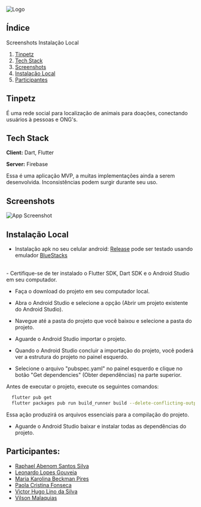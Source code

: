 
![Logo](https://i.ibb.co/KwnPTym/Screenshot-14.png)


## Índice
Screenshots
Instalação Local

1. [Tinpetz](#Tinpetz)
2. [Tech Stack](#Tech-Stack)
3. [Screenshots](#Screenshots)
4. [Instalação Local](#Instalação-Local)
5. [Participantes](#Participantes)

## Tinpetz

É uma rede social para localização de animais para doações, conectando usuários à pessoas e ONG's.




## Tech Stack

**Client:** Dart, Flutter

**Server:** Firebase

Essa é uma aplicação MVP, a muitas implementações ainda a serem desenvolvida. Inconsistências podem surgir durante seu uso.

## Screenshots

![App Screenshot](https://i.ibb.co/gM3PxbZ/Group-21.png) 


## Instalação Local
- Instalação apk no seu celular android:
[Release](https://github.com/raphaelabenom/tinpetz-app/releases) pode ser testado usando emulador [BlueStacks](https://www.bluestacks.com/download.html)
<br>
- Certifique-se de ter instalado o Flutter SDK, Dart SDK e o Android Studio em seu computador.

- Faça o download do projeto em seu computador local.

- Abra o Android Studio e selecione a opção (Abrir um projeto existente do Android Studio).

- Navegue até a pasta do projeto que você baixou e selecione a pasta do projeto.

- Aguarde o Android Studio importar o projeto.

- Quando o Android Studio concluir a importação do projeto, você poderá ver a estrutura do projeto no painel esquerdo.

- Selecione o arquivo "pubspec.yaml" no painel esquerdo e clique no botão "Get dependencies" (Obter dependências) na parte superior.

Antes de executar o projeto, execute os seguintes comandos:

```bash
  flutter pub get
  flutter packages pub run build_runner build --delete-conflicting-outputs
```
Essa ação produzirá os arquivos essenciais para a compilação do projeto.

- Aguarde o Android Studio baixar e instalar todas as dependências do projeto.





## Participantes:

- [Raphael Abenom Santos Silva](https://github.com/raphaelabenom)
- [Leonardo Lopes Gouveia]()
- [Maria Karolina Beckman Pires]()
- [Paola Cristina Fonseca]()
- [Victor Hugo Lino da Silva]()
- [Vilson Malaquias]()
